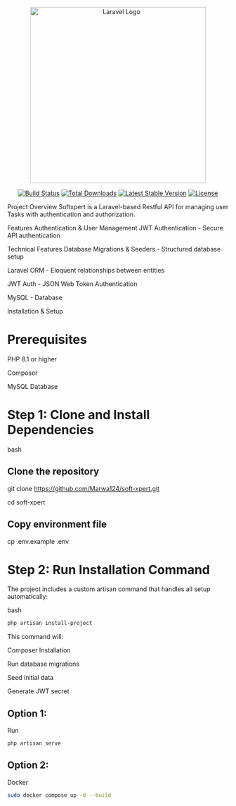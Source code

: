 <p align="center"><a href="https://laravel.com" target="_blank"><img src="https://raw.githubusercontent.com/laravel/art/master/logo-lockup/5%20SVG/2%20CMYK/1%20Full%20Color/laravel-logolockup-cmyk-red.svg" width="400" alt="Laravel Logo"></a></p>

<p align="center">
<a href="https://github.com/laravel/framework/actions"><img src="https://github.com/laravel/framework/workflows/tests/badge.svg" alt="Build Status"></a>
<a href="https://packagist.org/packages/laravel/framework"><img src="https://img.shields.io/packagist/dt/laravel/framework" alt="Total Downloads"></a>
<a href="https://packagist.org/packages/laravel/framework"><img src="https://img.shields.io/packagist/v/laravel/framework" alt="Latest Stable Version"></a>
<a href="https://packagist.org/packages/laravel/framework"><img src="https://img.shields.io/packagist/l/laravel/framework" alt="License"></a>
</p>


Project Overview
Softxpert is a Laravel-based Restful API for managing user Tasks with authentication and authorization.

Features
Authentication & User Management
JWT Authentication - Secure API authentication

Technical Features
Database Migrations & Seeders - Structured database setup

Laravel ORM - Eloquent relationships between entities

JWT Auth - JSON Web Token Authentication

MySQL - Database

Installation & Setup
# Prerequisites
PHP 8.1 or higher

Composer

MySQL Database

# Step 1: Clone and Install Dependencies
bash
## Clone the repository
git clone https://github.com/Marwa124/soft-xpert.git

cd soft-xpert

## Copy environment file
cp .env.example .env

# Step 2: Run Installation Command

The project includes a custom artisan
command that handles all setup automatically:

bash
```bash
php artisan install-project
```

This command will:

Composer Installation

Run database migrations

Seed initial data

Generate JWT secret

## Option 1: 
Run 
```bash
php artisan serve
```

## Option 2: 
Docker 
```bash
sudo docker compose up -d --build
```

